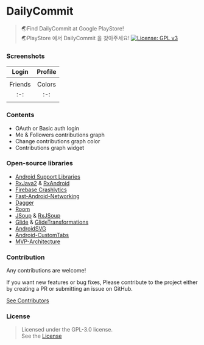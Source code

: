 # DailyCommit
> 🌏Find DailyCommit at Google PlayStore!  
> 🌏PlayStore 에서 DailyCommit 을 찾아주세요!
[![License: GPL v3](https://img.shields.io/badge/License-GPL%20v3-blue.svg)](https://www.gnu.org/licenses/gpl-3.0)


### Screenshots
| Login | Profile |
|:-:|:-:|
| | |
| Friends | Colors |
|:-:|:-:|
| | |

### Contents
- OAuth or Basic auth login
- Me & Followers contributions graph
- Change contributions graph color
- Contributions graph widget

### Open-source libraries
- [Android Support Libraries](https://developer.android.com/topic/libraries/support-library) 
- [RxJava2](https://github.com/ReactiveX/RxJava) & [RxAndroid](https://github.com/ReactiveX/RxAndroid)
- [Firebase Crashlytics](https://firebase.google.com/docs/crashlytics)
- [Fast-Android-Networking](https://github.com/amitshekhariitbhu/Fast-Android-Networking)
- [Dagger](https://github.com/google/dagger)
- [Room](https://developer.android.com/topic/libraries/architecture/room)
- [JSoup](https://jsoup.org/) & [RxJSoup](https://github.com/florent37/RxRetroJsoup)
- [Glide](https://github.com/bumptech/glide) & [GlideTransformations](https://github.com/wasabeef/glide-transformations)
- [AndroidSVG](https://github.com/BigBadaboom/androidsvg)
- [Android-CustomTabs](https://github.com/saschpe/android-customtabs)
- [MVP-Architecture](https://github.com/MindorksOpenSource/android-kotlin-mvp-architecture)

### Contribution
Any contributions are welcome!  

If you want new features or bug fixes,
Please contribute to the project either by creating a PR or submitting an issue on GitHub.

[See Contributors](https://github.com/hwshim0810/gabia-sms-Django/graphs/contributors)

### License
> Licensed under the GPL-3.0 license.  
> See the [License](https://github.com/hwshim0810/DailyCommit-Android-Kotlin/blob/master/LICENSE)
